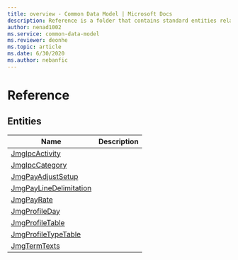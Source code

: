 ```yaml
---
title: overview - Common Data Model | Microsoft Docs
description: Reference is a folder that contains standard entities related to the Common Data Model.
author: nenad1002
ms.service: common-data-model
ms.reviewer: deonhe
ms.topic: article
ms.date: 6/30/2020
ms.author: nebanfic
---
```


# Reference


## Entities

|Name|Description|
|---|---|
|[JmgIpcActivity](JmgIpcActivity.md)||
|[JmgIpcCategory](JmgIpcCategory.md)||
|[JmgPayAdjustSetup](JmgPayAdjustSetup.md)||
|[JmgPayLineDelimitation](JmgPayLineDelimitation.md)||
|[JmgPayRate](JmgPayRate.md)||
|[JmgProfileDay](JmgProfileDay.md)||
|[JmgProfileTable](JmgProfileTable.md)||
|[JmgProfileTypeTable](JmgProfileTypeTable.md)||
|[JmgTermTexts](JmgTermTexts.md)||

